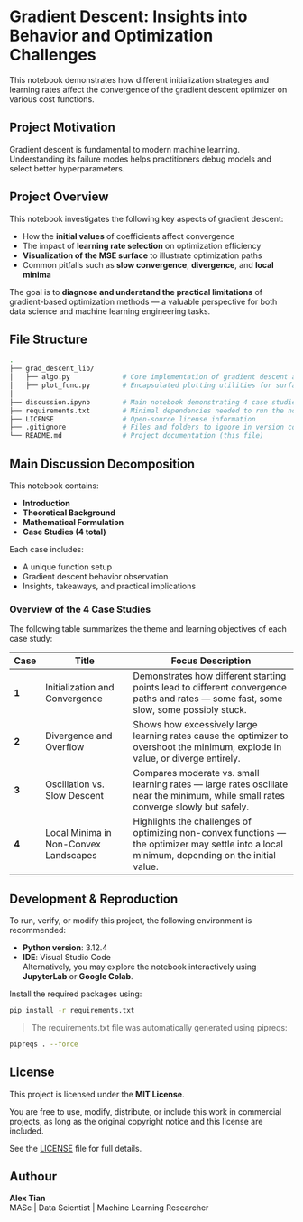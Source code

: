 # Gradient Descent: Insights into Behavior and Optimization Challenges

This notebook demonstrates how different initialization strategies and learning rates affect the convergence of the gradient descent optimizer on various cost functions.

## Project Motivation

Gradient descent is fundamental to modern machine learning. Understanding its failure modes helps practitioners debug models and select better hyperparameters.

## Project Overview

This notebook investigates the following key aspects of gradient descent:

- How the **initial values** of coefficients affect convergence
- The impact of **learning rate selection** on optimization efficiency
- **Visualization of the MSE surface** to illustrate optimization paths
- Common pitfalls such as **slow convergence**, **divergence**, and **local minima**

The goal is to **diagnose and understand the practical limitations** of gradient-based optimization methods — a valuable perspective for both data science and machine learning engineering tasks.

## File Structure

```bash
.
├── grad_descent_lib/
│   ├── algo.py             # Core implementation of gradient descent algorithm
│   ├── plot_func.py        # Encapsulated plotting utilities for surface and trajectory visualization
│
├── discussion.ipynb        # Main notebook demonstrating 4 case studies
├── requirements.txt        # Minimal dependencies needed to run the notebook
├── LICENSE                 # Open-source license information
├── .gitignore              # Files and folders to ignore in version control
└── README.md               # Project documentation (this file)
```

## Main Discussion Decomposition

This notebook contains:

- **Introduction**
- **Theoretical Background**
- **Mathematical Formulation**
- **Case Studies (4 total)**

Each case includes:

- A unique function setup
- Gradient descent behavior observation
- Insights, takeaways, and practical implications

### Overview of the 4 Case Studies

The following table summarizes the theme and learning objectives of each case study:

| Case | Title | Focus Description |
|------|-------|-------------------|
| **1** | Initialization and Convergence | Demonstrates how different starting points lead to different convergence paths and rates — some fast, some slow, some possibly stuck. |
| **2** | Divergence and Overflow | Shows how excessively large learning rates cause the optimizer to overshoot the minimum, explode in value, or diverge entirely. |
| **3** | Oscillation vs. Slow Descent | Compares moderate vs. small learning rates — large rates oscillate near the minimum, while small rates converge slowly but safely. |
| **4** | Local Minima in Non-Convex Landscapes | Highlights the challenges of optimizing non-convex functions — the optimizer may settle into a local minimum, depending on the initial value. |

## Development & Reproduction

To run, verify, or modify this project, the following environment is recommended:

- **Python version**: 3.12.4
- **IDE**: Visual Studio Code  
  Alternatively, you may explore the notebook interactively using **JupyterLab** or **Google Colab**.

Install the required packages using:

```bash
pip install -r requirements.txt
```

> The requirements.txt file was automatically generated using pipreqs:

```bash
pipreqs . --force
```

## License

This project is licensed under the **MIT License**.

You are free to use, modify, distribute, or include this work in commercial projects, as long as the original copyright notice and this license are included.

See the [LICENSE](./LICENSE) file for full details.

## Authour

**Alex Tian**  
MASc | Data Scientist | Machine Learning Researcher  